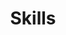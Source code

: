 ---
title: "Skills"
layout: "default"
description: Take a look at my current skills!
image: skills.jpeg
menu:
    main:
        name: Skills
        weight: 3
        params:
            icon: skills
---